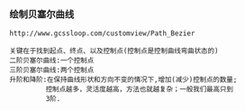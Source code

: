 ### 绘制贝塞尔曲线

    http://www.gcssloop.com/customview/Path_Bezier
    
    关键在于找到起点、终点、以及控制点(控制点是控制曲线弯曲状态的)
    二阶贝塞尔曲线:一个控制点
    三阶贝塞尔曲线:两个控制点
    升阶和降阶:在保持曲线形状和方向不变的情况下,增加(减少)控制点的数量;
             控制点越多，灵活度越高，方法也就越复杂；一般我们最高只到
             3阶.
             
    